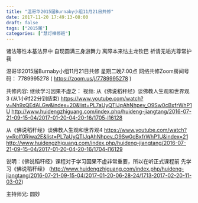 ```yaml
---
title: "温哥华2015届Burnaby小组11月21日共修"
date: 2017-11-20 17:49:13-08:00
draft: false
tags: ["2015届"]
categories: ["慧灯禅修班"]
---
```

诸法等性本基法界中 自现圆满三身游舞力
离障本来怙主龙钦巴 祈请无垢光尊常护我

温哥华2015届Burnaby小组11月21日共修
星期二晚7:00点
网络共修Zoom房间号码： 7789995278 ( https://zoom.us/j/7789995278 )

共修内容:
继续学习因果不虚之：
视频: 从《佛说稻秆经》谈佛教人生观和世界观3 (从1小时22分到结束)
https://www.youtube.com/watch?v=Nh9xQEdALGw&index=20&list=PL7aUyQTIJqAhNhpev_O9Sw0cBxfrWhP1U
http://www.huidengzhiguang.com/index.php/huideng-jiangtang/2016-07-21-09-15-04/2017-01-20-04-20-16/1705-l16128

从《佛说稻秆经》谈佛教人生观和世界观4 
https://www.youtube.com/watch?v=RoIf0Rjwa2E&list=PL7aUyQTIJqAhNhpev_O9Sw0cBxfrWhP1U&index=21
http://www.huidengzhiguang.com/index.php/huideng-jiangtang/2016-07-21-09-15-04/2017-01-20-04-20-16/1704-l16129

说明：《佛说稻秆经》课程对于学习因果不虚非常重要，所以在听正式课程前 先学习《佛说稻秆经》 (http://www.huidengzhiguang.com/index.php/huideng-jiangtang/2016-07-21-09-15-04/2017-01-20-06-28-24/1713-2017-02-20-11-03-02)

主持师兄: 圆妙
